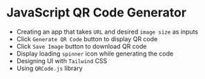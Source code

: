 # JavaScript QR Code Generator

- Creating an app that takes `URL` and desired `image size` as inputs 
- Click `Generate QR Code` button to display QR code
- Click `Save Image` button to download QR code
- Display loading `spinner` icon while generating the code
- Designing UI with `Tailwind` CSS
- Using `QRCode.js` library
